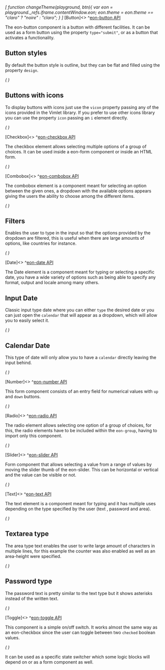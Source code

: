 *[
  function changeTheme(playground, btn){
    var eon = playground._refs.iframe.contentWindow.eon;
    eon.theme = eon.theme == "claro" ? "noire" : "claro";
  }
]*
[Button]<>
^[eon-button API](#!version=latest&mode=api&file=ui%2Feon-button%2Feon-button.html)


The eon-button component is a button with different facilities. It can be used as a form button using the property `type="submit"`, or as a button that activates a functionality.

## Button styles
By default the button style is outline, but they can be flat and filled using the property `design`.

*(
<doc-playground label="Regular Buttons" html="true" js="true" css="true" selector="body" format="true">
  <template type="html-head">
    <script>
      var eon = {
        cacheBusting: true
      }
    </script>
    <script src='framework/doc-eon/eon/eon.js'></script>
    <script>
      eon.import([
        'framework/doc-eon/eon/ui/eon-button',
        'framework/custom/doc-playground/doc-showcase'
      ]);
    </script>
    <style>
      body {
        display: flex;
        flex-wrap: wrap;
      }
    </style>
  </template>
  <template type="html-body">
    <doc-showcase label='Outline'>
      <eon-button value='Button'></eon-button>
      <eon-button value='Disabled' disabled='true'></eon-button>
    </doc-showcase>
    <doc-showcase label='Flat'>
      <eon-button value='Button' design='flat'></eon-button>
      <eon-button value='Disabled' disabled='true' design='flat'></eon-button>
    </doc-showcase>
    <doc-showcase label='Filled'><eon-button value='Button'   design='filled'></eon-button>
      <eon-button value='Disabled' disabled='true' design='filled'></eon-button>
    </doc-showcase>
  </template>
  <template type="css">
    .doc-showcase-content{display:flex;}
    .doc-showcase-content eon-button{margin:0 5px;}
  </template>
  <template type="footer">
    {"button":{"action":"changeTheme", "icon":"theme"}}
  </template>
</doc-playground>
)*

## Buttons with icons
To display buttons with icons just use the `vicon` property passing any of the icons provided in the Vimlet library. If you prefer to use other icons library you can use the property `icon` passing an `i` element directly.

*(
<doc-playground label="Icon Buttons" html="true" js="true" css="true" selector="body" format="true">
  <template type="html-head">
    <script>
      var eon = {
        cacheBusting: true
      }
    </script>
    <script src='framework/doc-eon/eon/eon.js'></script>
    <script>
      eon.import([
      'framework/doc-eon/eon/ui/eon-button',
      'framework/custom/doc-playground/doc-showcase'
    ]);
    </script>
    <style>
      body {
        display: flex;
        flex-wrap: wrap;
      }
    </style>
  </template>
  <template type="html-body">
    <doc-showcase label='Outline'>
        <eon-button value='Button' icon='<i class="vicon vicon-cog"></i>'></eon-button>
        <eon-button vicon='vicon-build'></eon-button>
        <eon-button vicon='vicon-build' disabled='true'></eon-button>
    </doc-showcase>
    <doc-showcase label='Flat'>
        <eon-button value='Button' icon='<i class="vicon vicon-cog"></i>' design='flat' icon-position="right"></eon-button>
        <eon-button vicon='vicon-build' design='flat'></eon-button>
        <eon-button vicon='vicon-build' disabled='true' design='flat'></eon-button>
    </doc-showcase>
    <doc-showcase label='Filled'>
        <eon-button value='Button' icon='<i class="vicon vicon-cog"></i>' design='filled'></eon-button>
        <eon-button vicon='vicon-build' design='filled'></eon-button>
        <eon-button vicon='vicon-build' disabled='true' design='filled'></eon-button>
    </doc-showcase>
  </template>
  <template type="css">
      .doc-showcase-content{display:flex;}
      .doc-showcase-content eon-button{margin:0 5px;}
  </template>
  <template type="footer">
    {"button":{"action":"changeTheme", "icon":"theme"}}
  </template>
</doc-playground>
)*

[Checkbox]<>
^[eon-checkbox API](#!version=latest&mode=api&file=ui%2Feon-checkbox%2Feon-checkbox.html)


The checkbox element allows selecting multiple options of a group of choices. It can be used inside a eon-form component or inside an HTML form.


*(
<doc-playground label="Common Usage" html="true" js="true" css="true" selector="body" format="true">
  <template type="html-head">
    <script>
      var eon = {
        cacheBusting: true
      }
    </script>
    <script src="framework/doc-eon/eon/eon.js"></script>
    <script> 
      eon.import([
        "framework/doc-eon/eon/ui/eon-checkbox", 
        "framework/custom/doc-playground/doc-showcase"
      ]);
    </script>
    <style>
      body {
        display: flex;
        flex-wrap: wrap;
      }
    </style>
  </template>
  <template type="html-body">
    <doc-showcase label="Standard">
      <eon-checkbox label="Checkbox" value='checkbox1' checked="true" name='checkboxOptions'></eon-checkbox>
    </doc-showcase>
    <doc-showcase label="Disabled">
      <eon-checkbox label='Disabled checked' value='checkbox2' checked="true" name='checkboxOptions' disabled='true'></eon-checkbox>
    </doc-showcase>
  </template>
  <template type="footer">
    {"button":{"action":"changeTheme", "icon":"theme"}}
  </template>
</doc-playground>
)*

[Combobox]<>
^[eon-combobox API](#!version=latest&mode=api&file=ui%2Feon-combobox%2Feon-combobox.html)


The combobox element is a component meant for selecting an option between the given ones, a dropdown with the available options appears giving the users the ability to choose among the different items.

*(
<doc-playground label="Common Usage" html="true" js="true" css="true" selector=".content" format="true">
  <template type="html-head">
    <script>
      var eon = {
        cacheBusting: true
      }
    </script>
    <script src='framework/doc-eon/eon/eon.js'></script>
    <script>
      eon.import([
        'framework/doc-eon/eon/ui/eon-combobox',
        'framework/doc-eon/eon/ui/eon-item',
        'framework/custom/doc-playground/doc-showcase'
      ]);
    </script>
    <style>
      .content {
        display: flex;
        flex-wrap: wrap;
        width: 100%;
      }
    </style>
  </template>
  <template type="html-body">
    <div class="content">
      <doc-showcase label='Active'>
        <eon-combobox label='Colors' filter='true'>
          <eon-item value='red' display-value='Red'></eon-item>
          <eon-item value='green' display-value='Green'></eon-item>
          <eon-item value='pink' display-value='Pink'></eon-item>
          <eon-item value='grey' display-value='Grey'></eon-item>
        </eon-combobox>
      </doc-showcase>
      <doc-showcase label='Disabled'>
        <eon-combobox disabled='true' label='Food' value='avocado'>
          <eon-item value='tomato' display-value='Tomato'></eon-item>
          <eon-item value='avocado' display-value='Avocado'></eon-item>
          <eon-item value='strawberry' display-value='Strawberry'></eon-item>
          <eon-item value='onion' display-value='Onion'></eon-item>
        </eon-combobox>
      </doc-showcase>
    </div>
    <div style="height:284px;"></div>
  </template>
  <template type="css">
    .doc-showcase-content{display:flex;}
    .doc-showcase-content eon-button{margin:0 5px;}
  </template>
  <template type="footer">
    {"button":{"action":"changeTheme", "icon":"theme"}}
  </template>
</doc-playground>
)*

## Filters
Enables the user to type in the input so that the options provided by the dropdown are filtered, this is useful when there are large amounts of options, like countries for instance.

*(
<doc-playground label="Filtering" html="true" js="true" css="true" selector=".content" format="true">
  <template type="html-head">
    <script>
      var eon = {
        cacheBusting: true
      }
    </script>
    <script src='framework/doc-eon/eon/eon.js'></script>
    <script>
      eon.import([
        'framework/doc-eon/eon/ui/eon-combobox',
        'framework/doc-eon/eon/ui/eon-item',
        'framework/custom/doc-playground/doc-showcase'
      ]);
    </script>
    <style>
      .content {
        display: flex;
        flex-wrap: wrap;
        width: 100%;
      }
    </style>
  </template>
  <template type="html-body">
    <div class="content">
      <doc-showcase>
        <eon-combobox label="Colors" name='myCombobox' placeholder='Pick a color' filter='true'>
          <eon-item value='r' display-value='Red'></eon-item>
          <eon-item value='p' display-value='Pink'></eon-item>
          <eon-item value='pu' display-value='Purple'></eon-item>
        </eon-combobox>
      </doc-showcase>
    </div>
    <div style="height:284px;"></div>
  </template>
  <template type="css">
    .doc-showcase-content{display:flex;}
    .doc-showcase-content eon-button{margin:0 5px;}
  </template>
  <template type="footer">
    {"button":{"action":"changeTheme", "icon":"theme"}}
  </template>
</doc-playground>
)*

[Date]<>
^[eon-date API](#!version=latest&mode=api&file=ui%2Feon-date%2Feon-date.html)


The Date element is a component meant for typing or selecting a specific date, you have a wide variety of options such as being able to specify any format, output and locale among many others.

## Input Date
Classic input type date where you can either `type` the desired date or you can just open the `calendar` that will appear as a dropdown, which will allow you to easily select it.

*(
<doc-playground label="Input Type" html="true" js="true" css="true" selector=".content" format="true">
  <template type="html-head">
    <script>
      var eon = {
        cacheBusting: true
      }
    </script>
    <script src='framework/doc-eon/eon/eon.js'></script>
    <script>
      eon.import([
        'framework/doc-eon/eon/ui/eon-date',
        'framework/custom/doc-playground/doc-showcase'
      ]);
    </script>
    <style>
      .content {
        display: flex;
        flex-wrap: wrap;
        width: 100%;
      }
    </style>
  </template>
  <template type="html-body">
    <div class="content">
      <doc-showcase label='Active'>
        <eon-date label="Start" min="03/07/1969" default="1969-07-06" name="defaultInput" week-format="short" value-format="YYYY-MM-DD">
      </eon-date>
      </doc-showcase>
      <doc-showcase label='Disabled'>
        <eon-date label="End" type="input" inline="true" day="9" month="2" year="1994" mask="DDMMYYYY" name="disabledInput" disabled="true" week-start="monday" value-format="YYYY/MM/DD">
      </eon-date>
      </doc-showcase>
    </div>
    <div style="height: 284px;"></div></doc-body>
  </template>
  <template type="css">
    .doc-showcase-content{display:flex;}
    .doc-showcase-content eon-button{margin:0 5px;}
  </template>
  <template type="footer">
    {"button":{"action":"changeTheme", "icon":"theme"}}
  </template>
</doc-playground>
)*

## Calendar Date
This type of date will only allow you to have a `calendar` directly leaving the input behind.

*(
<doc-playground label="Calendar Type" html="true" js="true" css="true" selector="body" format="true">
  <template type="html-head">
    <script>
      var eon = {
        cacheBusting: true
      }
    </script>
    <script src='framework/doc-eon/eon/eon.js'></script>
    <script>
      eon.import([
        'framework/doc-eon/eon/ui/eon-date',
        'framework/custom/doc-playground/doc-showcase'
      ]);
    </script>
    <style>
      body {
        display: flex;
        flex-wrap: wrap;
      }
    </style>
  </template>
  <template type="html-body">
    <doc-showcase label="Default">
      <eon-date selectable="dmy" type="calendar" name="defaultCalendar"></eon-date>
    </doc-showcase>
    <doc-showcase label="Months/Years">
      <eon-date selectable="my"  type="calendar" name="monthsCalendar"></eon-date>
    </doc-showcase>
    <doc-showcase label="Years">
      <eon-date selectable="y"  type="calendar" name="yearsCalendar"></eon-date>
    </doc-showcase>
    <doc-showcase label="Disabled">
      <eon-date disabled="true" selectable="dmy" type="calendar" name="disabledCalendar"></eon-date>
    </doc-showcase>
  </template>
  <template type="css">
    .doc-showcase-content{display:flex;}
    .doc-showcase-content eon-button{margin:0 5px;}
  </template>
  <template type="footer">
    {"button":{"action":"changeTheme", "icon":"theme"}}
  </template>
</doc-playground>
)*

[Number]<>
^[eon-number API](#!version=latest&mode=api&file=ui%2Feon-number%2Feon-number.html)


This form component consists of an entry field for numerical values with `up` and `down` buttons. 

*(
<doc-playground label="Common Usage" format="true" html="true" js="true" css="true" selector="body" format="true">
  <template type="html-head">
    <script>
      var eon = {
        cacheBusting: true
      }
    </script>
    <script src="framework/doc-eon/eon/eon.js"></script>
    <script> 
      eon.import([
        "framework/doc-eon/eon/ui/eon-number",
        "framework/custom/doc-playground/doc-showcase"
      ]);
    </script>
    <style>
      body {
        display: flex;
        flex-wrap: wrap;
      }
    </style>
  </template>
  <template type="html-body">
    <doc-showcase label="Standard">
      <eon-number label="Age" name="numberField"></eon-number>
    </doc-showcase>
    <doc-showcase label="Disabled">
      <eon-number label="Amount" name="numberFieldDis" disabled="true" default="15" max="111"></eon-number>
    </doc-showcase>
  </template>
  <template type="footer">
    {"button":{"action":"changeTheme", "icon":"theme"}}
  </template>
</doc-playground>
)*

[Radio]<>
^[eon-radio API](#!version=latest&mode=api&file=ui%2Feon-radio%2Feon-radio.html)


The radio element allows selecting one option of a group of choices, for this, the radio elements have to be included within the `eon-group`, having to import only this component.

*(
<doc-playground label="Common Usage" html="true" js="true" css="true" selector="body" format="true">
  <template type="html-head">
    <script>
      var eon = {
        cacheBusting: true
      }
    </script>
    <script src='framework/doc-eon/eon/eon.js'></script>
    <script>
      eon.import([
        'framework/doc-eon/eon/ui/eon-group',
        'framework/doc-eon/eon/ui/eon-radio',
        'framework/custom/doc-playground/doc-showcase'
      ]);
    </script>
    <style>
      body {
        display: flex;
        flex-wrap: wrap;
      }
      doc-showcase .eon-group-label {
          display: none !important;
      }
    </style>
  </template>
  <template type="html-body">
    <doc-showcase label='Standard'>
      <eon-group class="d-radio-group" name="radioOptions">
        <eon-radio class="d-top-margin" label="Orange" checked="true" value="Orange"></eon-radio>
        <eon-radio class="d-top-margin" label="Red" value="Red"></eon-radio>
        <eon-radio class="d-top-margin" label="Blue" value="Blue"></eon-radio>
      </eon-group>
    </doc-showcase>
    <doc-showcase label='Disabled'>
      <eon-group class="d-radio-group" name="disabledRadio">
        <eon-radio class="d-top-margin" label="Mobile" checked="true" value="mobile" disabled="true"></eon-radio>
        <eon-radio class="d-top-margin" label="Tablet" value="tablet" disabled="true"></eon-radio>
        <eon-radio class="d-top-margin" label="Desktop" value="desktop" disabled="true"></eon-radio>
      </eon-group>
    </doc-showcase>
  </template>
  <template type="css">
      .doc-showcase-content{display:flex;}
      .doc-showcase-content eon-button{margin:0 5px;}
  </template>
  <template type="footer">
    {"button":{"action":"changeTheme", "icon":"theme"}}
  </template>
</doc-playground>
)*

[Slider]<>
^[eon-slider API](#!version=latest&mode=api&file=ui%2Feon-slider%2Feon-slider.html)


Form component that allows selecting a value from a range of values by moving the slider thumb of the eon-slider. This can be horizontal or vertical and the value can be visible or not.

*(
<doc-playground label="Common Usage" html="true" js="true" css="true" selector="body" format="true">
  <template type="html-head">
    <script>
      var eon = {
        cacheBusting: true
      }
    </script>
    <script src="framework/doc-eon/eon/eon.js"></script>
    <script> 
      eon.import([
        "framework/doc-eon/eon/ui/eon-slider",
        "framework/custom/doc-playground/doc-showcase"
      ]);
    </script>
    <style>
      body {
        display: flex;
        flex-wrap: wrap;
      }
      doc-showcase {
        width: 200px;
      }
      doc-showcase eon-slider{
        width: 100% !important;
      }
    </style>
  </template>
  <template type="html-body">
    <doc-showcase label="Standard">
      <eon-slider display-visibility="true"></eon-slider>
    </doc-showcase>
    <doc-showcase label="Disabled">
      <eon-slider display-visibility="true" disabled="true"></eon-slider>
    </doc-showcase>
  </template>
  <template type="footer">
    {"button":{"action":"changeTheme", "icon":"theme"}}
  </template>
</doc-playground>
)*

[Text]<>
^[eon-text API](#!version=latest&mode=api&file=ui%2Feon-text%2Feon-text.html)


The text element is a component meant for typing and it has multiple uses depending on the type specified by the user (text , password and area). 

*(
<doc-playground label="Regular Text" format="true" html="true" js="true" css="true" selector="body" format="true">
  <template type="html-head">
    <script>
      var eon = {
        cacheBusting: true
      }
    </script>
    <script src="framework/doc-eon/eon/eon.js"></script>
    <script> 
      eon.import([
        "framework/doc-eon/eon/ui/eon-text",
        "framework/custom/doc-playground/doc-showcase"
      ]);
    </script>
    <style>
      body {
        display: flex;
        flex-wrap: wrap;
      }
      .doc-showcase-content eon-text {
        margin: 0 0 20px 0;
      }
    </style>
  </template>
  <template type="html-body">
    <doc-showcase label="Standard">
      <eon-text label="Name" inline="false" name="text" max-length="18"></eon-text>
    </doc-showcase>
    <doc-showcase label="Counter">
      <eon-text label="Last Name" placeholder="Type here" inline="false" name="text" max-length="18" counter="true"></eon-text>
    </doc-showcase>
    <doc-showcase label="Disabled">
      <eon-text label="Middle Name" inline="false" name="disabled" disabled="true" placeholder="Type here" value="Smith"></eon-text>
    </doc-showcase>
  </template>
  <template type="footer">
    {"button":{"action":"changeTheme", "icon":"theme"}}
  </template>
</doc-playground>
)*


## Textarea type 
The area type text enables the user to write large amount of characters in multiple lines, for this example the counter was also enabled as well as an area-height were specified.

*(
<doc-playground label="Textarea" format="true" html="true" js="true" css="true" selector="body" format="true">
  <template type="html-head">
    <script>
      var eon = {
        cacheBusting: true
      }
    </script>
    <script src="framework/doc-eon/eon/eon.js"></script>
    <script> 
      eon.import([
        "framework/doc-eon/eon/ui/eon-text", 
        "framework/custom/doc-playground/doc-showcase"
      ]);
    </script>
    <style>
      body {
        display: flex;
        flex-wrap: wrap;
      }
      .doc-showcase-content eon-text {
        margin: 0 0 20px 0;
        min-width: 212px; 
      }
    </style>
  </template>
  <template type="html-body">
    <doc-showcase label="Standard">
      <eon-text placeholder="Type here" name="Description" type="area" label="Description" counter="true" area-height="100"></eon-text>
    </doc-showcase>
    <doc-showcase label="Disabled">
      <eon-text placeholder="Type here" inline="false" name="disabled" type="area" area-height="100" disabled="true" label="Comments" value="None"></eon-text>
    </doc-showcase>
  </template>
  <template type="footer">
    {"button":{"action":"changeTheme", "icon":"theme"}}
  </template>
</doc-playground>
)*


## Password type 
The password text is pretty similar to the text type but it shows asterisks instead of the written text.

*(
<doc-playground label="Password" format="true" html="true" js="true" css="true" selector="body" format="true">
  <template type="html-head">
    <script>
      var eon = {
        cacheBusting: true
      }
    </script>
    <script src="framework/doc-eon/eon/eon.js"></script>
    <script>
      eon.import([
        "framework/doc-eon/eon/ui/eon-text", 
        "framework/custom/doc-playground/doc-showcase"
      ]);
    </script>
    <style>
      body {
        display: flex;
        flex-wrap: wrap;
      }
      .doc-showcase-content eon-text {
        margin: 0 0 20px 0;
      }
    </style>
  </template>
  <template type="html-body">
    <doc-showcase label="Standard">
      <eon-text label="Password" default="password" type="password"></eon-text>
    </doc-showcase>
    <doc-showcase label="Disabled">
      <eon-text label="Old Password" default="password" inline="false" type="password" disabled="true"></eon-text>
    </doc-showcase>
  </template>
  <template type="footer">
    {"button":{"action":"changeTheme", "icon":"theme"}}
  </template>
</doc-playground>
)*


[Toggle]<>
^[eon-toggle API](#!version=latest&mode=api&file=ui%2Feon-toggle%2Feon-toggle.html)


This component is a simple on/off switch. It works almost the same way as an eon-checkbox since the user can toggle between two `checked` boolean values.  

*(
<doc-playground label="Common Usage" format="true" html="true" js="true" css="true" selector="body" format="true">
  <template type="html-head">
    <script>
      var eon = {
        cacheBusting: true
      }
    </script>
    <script src="framework/doc-eon/eon/eon.js"></script>
    <script> 
      eon.import([
        "framework/doc-eon/eon/ui/eon-toggle",
        "framework/custom/doc-playground/doc-showcase"
      ]);
    </script>
    <style>
      body {
        display: flex;
        flex-wrap: wrap;
      }
    </style>
  </template>
  <template type="html-body">
    <doc-showcase label="Standard">
      <eon-toggle label='Toggle label' value='toggle2' name='toggleOptions'></eon-toggle>
    </doc-showcase>
    <doc-showcase label="Disabled">
      <eon-toggle label='Disabled label' value='toggle3' name='toggleOptions' disabled='true'></eon-toggle>
    </doc-showcase>
  </template>
  <template type="footer">
    {"button":{"action":"changeTheme", "icon":"theme"}}
  </template>
</doc-playground>
)*

It can be used as a specific state switcher which some logic blocks will depend on or as a form component as well.




